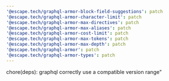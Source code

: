 ```yaml
---
'@escape.tech/graphql-armor-block-field-suggestions': patch
'@escape.tech/graphql-armor-character-limit': patch
'@escape.tech/graphql-armor-max-directives': patch
'@escape.tech/graphql-armor-max-aliases': patch
'@escape.tech/graphql-armor-cost-limit': patch
'@escape.tech/graphql-armor-max-tokens': patch
'@escape.tech/graphql-armor-max-depth': patch
'@escape.tech/graphql-armor': patch
'@escape.tech/graphql-armor-types': patch
---
```


chore(deps): graphql correctly use a compatible version range"
